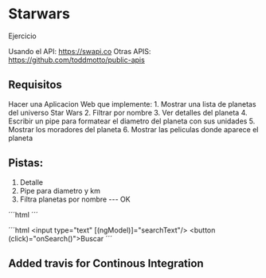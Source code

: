 # Starwars

Ejercicio


Usando el API: 	https://swapi.co
Otras APIS:
	https://github.com/toddmotto/public-apis


## Requisitos

Hacer una Aplicacion Web que implemente:
	1. Mostrar una lista de planetas del universo Star Wars
	2. Filtrar por nombre
	3. Ver detalles del planeta
	4. Escribir un pipe para formatear el diametro del planeta con sus unidades
	5. Mostrar los moradores del planeta
	6. Mostrar las peliculas donde aparece el planeta
  
  
## Pistas:
 
1. Detalle
2. Pipe para diametro y km
3. Filtra planetas por nombre   --- OK

´´´html
        <app-filter></app-filter>
     		<app-planet-list></app-planet-list>
´´´

´´´html
<input type="text" [(ngModel)]="searchText"/>
<button (click)="onSearch()">Buscar</button>
´´´
 
## Added travis for Continous Integration